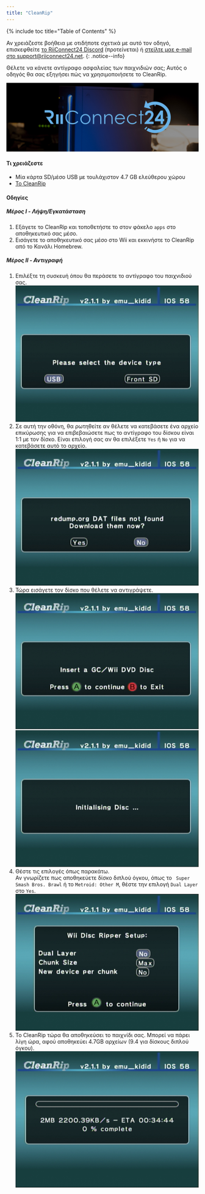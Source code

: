 ```yaml
---
title: "CleanRip"
---
```


{% include toc title="Table of Contents" %}

Αν χρειάζεστε βοήθεια με οτιδήποτε σχετικά με αυτό τον οδηγό, επισκεφθείτε [το RiiConnect24 Discord](https://discord.gg/b4Y7jfD) (προτείνεται) ή [στείλτε μαε e-mail στο support@riiconnect24.net](mailto:support@riiconnect24.net).
{: .notice--info}

Θέλετε να κάνετε αντίγραφο ασφαλείας των παιχνιδιών σας; Αυτός ο οδηγός θα σας εξηγήσει πώς να χρησιμοποιήσετε το CleanRip.

![RiiConnect24 Logo](/images/WiiRC24Logo.jpg)

#### Τι χρειάζεστε

* Μία κάρτα SD/μέσο USB με τουλάχιστον 4.7 GB ελεύθερου χώρου
* [Το CleanRip](https://github.com/emukidid/cleanrip/releases/latest)

#### Οδηγίες

##### Μέρος I - Λήψη/Εγκατάσταση

1. Εξάγετε το CleanRip και τοποθετήστε το στον φάκελο `apps` στο αποθηκευτικό σας μέσο.
1. Εισάγετε το αποθηκευτικό σας μέσο στο Wii και εκκινήστε το CleanRip από το Κανάλι Homebrew.

##### Μέρος II - Αντιγραφή

1. Επιλέξτε τη συσκευή όπου θα περάσετε το αντίγραφο του παιχνιδιού σας. ![Device Type](/images/CleanRip/2.png)
1. Σε αυτή την οθόνη, θα ρωτηθείτε αν θέλετε να κατεβάσετε ένα αρχείο επικύρωσης για να επιβεβαιώσετε πως το αντίγραφο του δίσκου είναι 1:1 με τον δίσκο. Είναι επιλογή σας αν θα επιλέξετε `Yes` ή `No` για να κατεβάσετε αυτό το αρχείο. ![DAT](/images/CleanRip/3.png)
1. Τώρα εισάγετε τον δίσκο που θέλετε να αντιγράψετε. ![DVD](/images/CleanRip/4.png) ![Initialising Disc](/images/CleanRip/5.png)
1. Θέστε τις επιλογές όπως παρακάτω.<br>Αν γνωρίζετε πως αποθηκεύετε δίσκο διπλού όγκου, όπως το ` Super Smash Bros. Brawl` ή το `Metroid: Other M`, θέστε την επιλογή `Dual Layer` στο `Yes`. ![Settings](/images/CleanRip/6.png)
1. Το CleanRip τώρα θα αποθηκεύσει το παιχνίδι σας. Μπορεί να πάρει λίγη ώρα, αφού αποθηκεύει 4.7GB αρχείων (9.4 για δίσκους διπλού όγκου). ![Copying](/images/CleanRip/7.png)
